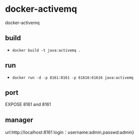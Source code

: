 # docker-activemq
docker-activemq
## build

* `docker build -t java:activemq .`

## run

* `docker run -d -p 8161:8161 -p 61616:61616 java:activemq`

## port

EXPOSE 8161 and 8161

## manager

url:http://localhost:8161
login：username:admin,passwd:admin}
